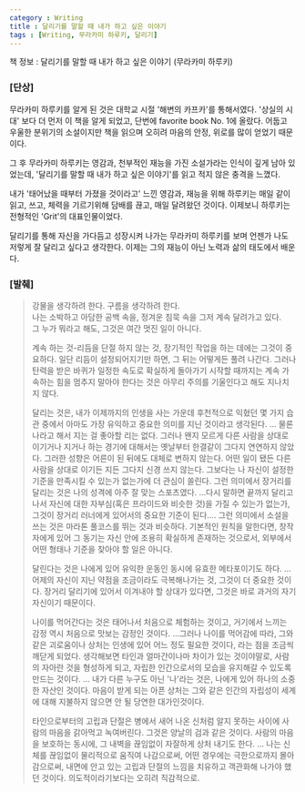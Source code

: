 ```yaml
---
category : Writing  
title : 달리기를 말할 때 내가 하고 싶은 이야기     
tags : [Writing, 무라카미 하루키, 달리기]  
---  
```


책 정보 : 달리기를 말할 때 내가 하고 싶은 이야기 (무라카미 하루키)  

### [단상]  
무라카미 하루키를 알게 된 것은 대학교 시절 '해변의 카프카'를 통해서였다. '상실의 시대' 보다 더 먼저 이 책을 알게 되었고, 단번에 favorite book No. 1에 올랐다. 어둡고 우울한 분위기의 소설이지만 책을 읽으며 오히려 마음의 안정, 위로를 많이 얻었기 때문이다.  

그 후 무라카미 하루키는 영감과, 천부적인 재능을 가진 소설가라는 인식이 깊게 남아 있었는데, '달리기를 말할 때 내가 하고 싶은 이야기'를 읽고 적지 않은 충격을 느꼈다.  

내가 '태어났을 때부터 가졌을 것이라고' 느낀 영감과, 재능을 위해 하루키는 매일 같이 읽고, 쓰고, 체력을 기르기위해 담배를 끊고, 매일 달려왔던 것이다. 이제보니 하루키는 전형적인 'Grit'의 대표인물이었다.  

달리기를 통해 자신을 가다듬고 성장시켜 나가는 무라카미 하루키를 보며 언젠가 나도 저렇게 잘 달리고 싶다고 생각한다. 이제는 그의 재능이 아닌 노력과 삶의 태도에서 배운다.  


### [발췌]  
> 강물을 생각하려 한다. 구름을 생각하려 한다.  
> 나는 소박하고 아담한 공백 속을, 정겨운 침묵 속을 그저 계속 달려가고 있다.  
> 그 누가 뭐라고 해도, 그것은 여간 멋진 일이 아니다.  
> 
> 계속 하는 것-리듬을 단절 하지 않는 것, 장기적인 작업을 하는 데에는 그것이 중요하다. 일단 리듬이 설정되어지기만 하면, 그 뒤는 어떻게든 풀려 나간다. 그러나 탄력을 받은 바퀴가 일정한 속도로 확실하게 돌아가기 시작할 때까지는 계속 가속하는 힘을 멈추지 말아야 한다는 것은 아무리 주의를 기울인다고 해도 지나치지 않다.  
> 
> 달리는 것은, 내가 이제까지의 인생을 사는 가운데 후천적으로 익혔던 몇 가지 습관 중에서 아마도 가장 유익하고 중요한 의미를 지닌 것이라고 생각된다. ... 물론 나라고 해서 지는 걸 좋아할 리는 없다. 그러나 왠지 모르게 다른 사람을 상대로 이기거나 지거나 하는 경기에 대해서는 옛날부터 한결같이 그다지 연연하지 않았다. 그러한 성향은 어른이 된 뒤에도 대체로 변하지 않는다. 어떤 일이 됐든 다른 사람을 상대로 이기든 지든 그다지 신경 쓰지 않는다. 그보다는 나 자신이 설정한 기준을 만족시킬 수 있는가 없는가에 더 관심이 쏠린다. 그런 의미에서 장거리를 달리는 것은 나의 성격에 아주 잘 맞는 스포츠였다. ...다시 말하면 끝까지 달리고 나서 자신에 대한 자부심(혹은 프라이드와 비슷한 것)을 가질 수 있는가 없는가, 그것이 장거리 러너에게 있어서의 중요한 기준이 된다.... 그런 의미에서 소설을 쓰는 것은 마라톤 풀코스를 뛰는 것과 비슷하다. 기본적인 원칙을 말한다면, 창작자에게 있어 그 동기는 자신 안에 조용히 확실하게 존재하는 것으로서, 외부에서 어떤 형태나 기준을 찾아야 할 일은 아니다. 
> 
> 달린다는 것은 나에게 있어 유익한 운동인 동시에 유효한 메타포이기도 하다. ... 어제의 자신이 지닌 약점을 조금이라도 극복해나가는 것, 그것이 더 중요한 것이다. 장거리 달리기에 있어서 이겨내야 할 상대가 있다면, 그것은 바로 과거의 자기 자신이기 때문이다.  
> 
> 나이를 먹어간다는 것은 태어나서 처음으로 체험하는 것이고, 거기에서 느끼는 감정 역시 처음으로 맛보는 감정인 것이다. ...그러나 나이를 먹어감에 따라, 그와 같은 괴로움이나 상처는 인생에 있어 어느 정도 필요한 것이다, 라는 점을 조금씩 깨닫게 되었다. 생각해보면 타인과 얼마간이나마 차이가 있는 것이야말로, 사람의 자아란 것을 형성하게 되고, 자립한 인간으로서의 모습을 유지해갈 수 있도록 만드는 것이다. ... 내가 다른 누구도 아닌 '나'라는 것은, 나에게 있어 하나의 소중한 자산인 것이다. 마음이 받게 되는 아픈 상처는 그와 같은 인간의 자립성이 세계에 대해 지불하지 않으면 안 될 당연한 대가인것이다. 
> 
> 타인으로부터의 고립과 단절은 병에서 새어 나온 신처럼 알지 못하는 사이에 사람의 마음을 갉아먹고 녹여버린다. 그것은 양날의 검과 같은 것이다. 사람의 마음을 보호하는 동시에, 그 내벽을 끊임없이 자잘하게 상처 내기도 한다. ... 나는 신체를 끊임없이 물리적으로 움직여 나감으로써, 어떤 경우에는 극한으로까지 몰아감으로써, 내면에 안고 있는 고립과 단절의 느낌을 치유하고 객관화해 나가야 했던 것이다. 의도적이라기보다는 오히려 직감적으로.